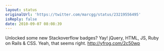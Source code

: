 ```yaml
---
layout: status
originalUrl: 'https://twitter.com/marcgg/status/23219556495'
isReply: false
date: 2010-09-07 08:08:39
---
```


Unlocked some new Stackoverflow badges? Yay! jQuery, HTML, JS, Ruby on Rails & CSS. Yeah, that seems right.  http://yfrog.com/2c50wp
